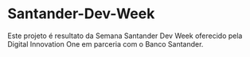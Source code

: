 # Santander-Dev-Week
Este projeto é resultato da Semana Santander Dev Week oferecido pela Digital Innovation One em parceria com o Banco Santander.
